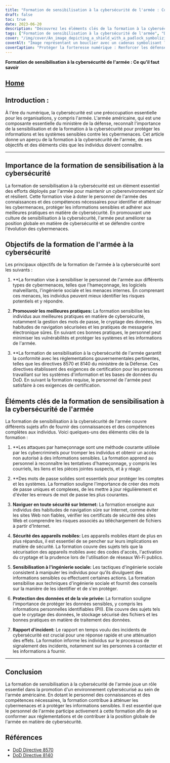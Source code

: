 ```yaml
---
title: "Formation de sensibilisation à la cybersécurité de l'armée : Connaissances essentielles pour le personnel de défense"
draft: false
toc: true
date: 2023-06-20
description: "Découvrez les éléments clés de la formation à la cybersécurité de l'armée, la conformité aux réglementations et les meilleures pratiques pour le personnel de la défense afin de lutter efficacement contre les cybermenaces."
tags: ["Formation de sensibilisation à la cybersécurité de l'armée", "Defense personnel", "Cybermenaces", "Meilleures pratiques en matière de cybersécurité", "Conformité", "Sensibilisation à l'hameçonnage", "Pratiques de sécurisation des mots de passe", "Naviguer en toute sécurité sur Internet", "Sécurité des appareils mobiles", "Sensibilisation à l'ingénierie sociale", "Protection des données", "Rapport d'incident", "Réglementation en matière de cybersécurité", "Directive 8570 du ministère de la défense", "Directive 8140 du ministère de la défense", "Attaques par hameçonnage", "Des habitudes de navigation sécurisées", "Cryptage des appareils mobiles", "Techniques d'ingénierie sociale", "Confidentialité des données", "Réponse aux incidents", "Environnement cybersécurisé", "Protection des informations sensibles", "Compétences en cybersécurité", "Systèmes de l'armée", "Atténuation des cybermenaces", "Éducation à la cybersécurité", "Sensibilisation à la sécurité de l'information", "Position de la défense en matière de cybersécurité"]
cover: "/img/cover/An_image_depicting_a_shield_with_a_padlock_symbolizing_cybe.png"
coverAlt: "Image représentant un bouclier avec un cadenas symbolisant la défense de la cybersécurité et la protection contre les cybermenaces."
coverCaption: "Protéger la forteresse numérique : Renforcer les défenses de l'armée en matière de cybersécurité"
---
```


**Formation de sensibilisation à la cybersécurité de l'armée : Ce qu'il faut savoir**

## [Home](/cyber-security-career-playbook-start/)

## Introduction :

À l'ère du numérique, la cybersécurité est une préoccupation essentielle pour les organisations, y compris l'armée. L'armée américaine, qui est une composante essentielle du ministère de la défense, reconnaît l'importance de la sensibilisation et de la formation à la cybersécurité pour protéger les informations et les systèmes sensibles contre les cybermenaces. Cet article donne un aperçu de la formation à la cybersécurité de l'armée, de ses objectifs et des éléments clés que les individus doivent connaître.

______

## Importance de la formation de sensibilisation à la cybersécurité

La formation de sensibilisation à la cybersécurité est un élément essentiel des efforts déployés par l'armée pour maintenir un cyberenvironnement sûr et résilient. Cette formation vise à doter le personnel de l'armée des connaissances et des compétences nécessaires pour identifier et atténuer les cybermenaces, protéger les informations sensibles et adhérer aux meilleures pratiques en matière de cybersécurité. En promouvant une culture de sensibilisation à la cybersécurité, l'armée peut améliorer sa position globale en matière de cybersécurité et se défendre contre l'évolution des cybermenaces.

## Objectifs de la formation de l'armée à la cybersécurité

Les principaux objectifs de la formation de l'armée à la cybersécurité sont les suivants :

1. **La formation vise à sensibiliser le personnel de l'armée aux différents types de cybermenaces, telles que l'hameçonnage, les logiciels malveillants, l'ingénierie sociale et les menaces internes. En comprenant ces menaces, les individus peuvent mieux identifier les risques potentiels et y répondre.

2. **Promouvoir les meilleures pratiques:** La formation sensibilise les individus aux meilleures pratiques en matière de cybersécurité, notamment la gestion des mots de passe, le cryptage des données, les habitudes de navigation sécurisées et les pratiques de messagerie électronique sûres. En suivant ces bonnes pratiques, le personnel peut minimiser les vulnérabilités et protéger les systèmes et les informations de l'armée.

3. **La formation de sensibilisation à la cybersécurité de l'armée garantit la conformité avec les réglementations gouvernementales pertinentes, telles que les directives 8570 et 8140 du ministère de la Défense. Ces directives établissent des exigences de certification pour les personnes travaillant sur les systèmes d'information et les bases de données du DoD. En suivant la formation requise, le personnel de l'armée peut satisfaire à ces exigences de certification.

## Éléments clés de la formation de sensibilisation à la cybersécurité de l'armée

La formation de sensibilisation à la cybersécurité de l'armée couvre différents sujets afin de fournir des connaissances et des compétences complètes aux individus. Voici quelques-uns des éléments clés de la formation :

1. **Les attaques par hameçonnage sont une méthode courante utilisée par les cybercriminels pour tromper les individus et obtenir un accès non autorisé à des informations sensibles. La formation apprend au personnel à reconnaître les tentatives d'hameçonnage, y compris les courriels, les liens et les pièces jointes suspects, et à y réagir.

2. **Des mots de passe solides sont essentiels pour protéger les comptes et les systèmes. La formation souligne l'importance de créer des mots de passe uniques et complexes, de les mettre à jour régulièrement et d'éviter les erreurs de mot de passe les plus courantes.

3. **Naviguer en toute sécurité sur Internet:** La formation enseigne aux individus des habitudes de navigation sûre sur Internet, comme éviter les sites Web non fiables, vérifier les certificats de sécurité des sites Web et comprendre les risques associés au téléchargement de fichiers à partir d'Internet.

4. **Sécurité des appareils mobiles:** Les appareils mobiles étant de plus en plus répandus, il est essentiel de se pencher sur leurs implications en matière de sécurité. La formation couvre des sujets tels que la sécurisation des appareils mobiles avec des codes d'accès, l'activation du cryptage et la prudence lors de l'utilisation de réseaux Wi-Fi publics.

5. **Sensibilisation à l'ingénierie sociale:** Les tactiques d'ingénierie sociale consistent à manipuler les individus pour qu'ils divulguent des informations sensibles ou effectuent certaines actions. La formation sensibilise aux techniques d'ingénierie sociale et fournit des conseils sur la manière de les identifier et de s'en protéger.

6. **Protection des données et de la vie privée:** La formation souligne l'importance de protéger les données sensibles, y compris les informations personnelles identifiables (PII). Elle couvre des sujets tels que le cryptage des données, le stockage sécurisé des fichiers et les bonnes pratiques en matière de traitement des données.

7. **Rapport d'incident:** Le rapport en temps voulu des incidents de cybersécurité est crucial pour une réponse rapide et une atténuation des effets. La formation informe les individus sur le processus de signalement des incidents, notamment sur les personnes à contacter et les informations à fournir.

______

## Conclusion

La formation de sensibilisation à la cybersécurité de l'armée joue un rôle essentiel dans la promotion d'un environnement cybersécurisé au sein de l'armée américaine. En dotant le personnel des connaissances et des compétences nécessaires, la formation contribue à atténuer les cybermenaces et à protéger les informations sensibles. Il est essentiel que le personnel de l'armée participe activement à cette formation afin de se conformer aux réglementations et de contribuer à la position globale de l'armée en matière de cybersécurité.

## Références

- [DoD Directive 8570](https://www.esd.whs.mil/Portals/54/Documents/DD/issuances/dodd/857001_2015.pdf)
- [DoD Directive 8140](https://www.esd.whs.mil/Portals/54/Documents/DD/issuances/dodd/814001_2015.pdf)